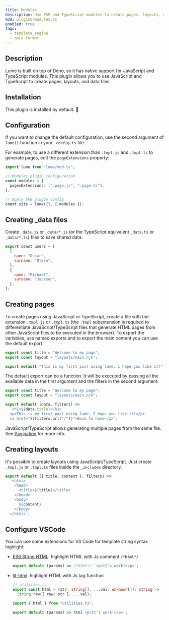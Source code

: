 ```yaml
---
title: Modules
description: Use ESM and TypeScript modules to create pages, layouts, and store data.
mod: plugins/modules.ts
enabled: true
tags:
  - template_engine
  - data_format
---
```


## Description

Lume is built on top of Deno, so it has native support for JavaScript and
TypeScript modules. This plugin allows you to use JavaScript and TypeScript to
create pages, layouts, and data files.

## Installation

This plugin is installed by default. 🎉

## Configuration

If you want to change the default configuration, use the second argument of
`lume()` function in your `_config.ts` file.

For example, to use a different extension than `.tmpl.js` and `.tmpl.ts` to
generate pages, edit the `pageExtensions` property:

```ts
import lume from "lume/mod.ts";

// Modules plugin configuration
const modules = {
  pagesExtensions: [".page.js", ".page.ts"],
};

// Apply the plugin config
const site = lume({}, { modules });
```

## Creating _data files

Create `_data.js` or `_data/*.js` (or the TypeScript equivalent `_data.ts` or
`_data/*.ts`) files to save shared data.

```js
export const users = [
  {
    name: "Oscar",
    surname: "Otero",
  },
  {
    name: "Michael",
    surname: "Jackson",
  },
];
```

## Creating pages

To create pages using JavaScript or TypeScript, create a file with the extension
`.tmpl.js` or `.tmpl.ts` (the `.tmpl` subextension is required to differentiate
JavaScript/TypeScript files that generate HTML pages from other JavaScript files
to be executed in the browser). To export the variables, use named exports and
to export the main content you can use the default export.

```js
export const title = "Welcome to my page";
export const layout = "layouts/main.njk";

export default "This is my first post using lume. I hope you like it!";
```

The default export can be a function. It will be executed by passing all the
available data in the first argument and the filters in the second argument:

```js
export const title = "Welcome to my page";
export const layout = "layouts/main.njk";

export default (data, filters) =>
  `<h1>${data.title}</h1>
  <p>This is my first post using lume. I hope you like it!</p>
  <a href="${filters.url("/")}">Back to home</a>`;
```

JavaScript/TypeScript allows generating multiple pages from the same file. See
[Pagination](./paginate.md) for more info.

## Creating layouts

It's possible to create layouts using JavaScript/TypeScript. Just create
`.tmpl.js` or `.tmpl.ts` files inside the `_includes` directory.

```js
export default ({ title, content }, filters) =>
  `<html>
    <head>
      <title>${title}</title>
    </head>
    <body>
      ${content}
    </body>
  </html>`;
```

## Configure VSCode

You can use some extensions for VS Code for template string syntax highlight:

- [ES6 String HTML](https://marketplace.visualstudio.com/items?itemName=hjb2012.vscode-es6-string-html):
  highlight HTML with Js comment `/*html*/`
  ```js
  export default (params) => /*html*/ `<p>It's work!</p>`;
  ```
- [lit-html](https://marketplace.visualstudio.com/items?itemName=bierner.lit-html):
  highlight HTML with Js tag function
  ```TypeScript
  // utilities.ts
  export const html = (str: string[], ...val: unknown[]): string =>
    String.raw({ raw: str }, ...val);
  ```
  ```js
  import { html } from "utilities.ts";

  export default (params) => html`<p>It's work!</p>`;
  ```
